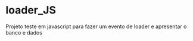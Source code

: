 # loader_JS
Projeto teste em javascript para fazer um evento de loader e apresentar o banco e dados
